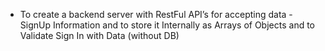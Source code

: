- To create a backend server with RestFul API’s for accepting data - SignUp Information and to store
it Internally as Arrays of Objects and to Validate Sign In with Data (without DB)
